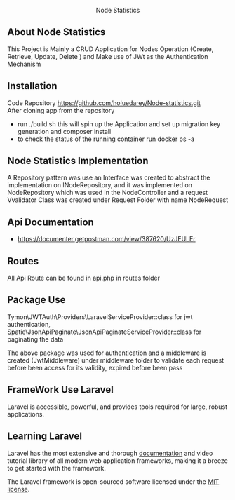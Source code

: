 <p align="center">
Node Statistics
</p>



## About Node Statistics
This Project is Mainly a CRUD Application for Nodes Operation (Create, Retrieve, Update, Delete ) and Make use of JWt as the Authentication Mechanism

## Installation

Code Repository https://github.com/holuedarey/Node-statistics.git  
After cloning app from the repository

- run ./build.sh this will spin up the Application and set up migration key generation and composer install
- to check the status of the running container run docker ps -a

## Node Statistics Implementation
A Repository pattern was use an Interface was created to abstract the implementation on INodeRepository, and it was implemented on NodeRepository which was used in the NodeController and a request Vvalidator Class was created under Request Folder with name NodeRequest

## Api Documentation
- https://documenter.getpostman.com/view/387620/UzJEULEr
## Routes
All Api Route can be found in api.php in routes folder


## Package Use
Tymon\JWTAuth\Providers\LaravelServiceProvider::class for jwt authentication,
Spatie\JsonApiPaginate\JsonApiPaginateServiceProvider::class for paginating the data

The above package was used for authentication and a middleware is created (JwtMiddleware) under middleware folder to validate each request before been access for its validity, expired before been pass



## FrameWork Use Laravel
Laravel is accessible, powerful, and provides tools required for large, robust applications.

## Learning Laravel

Laravel has the most extensive and thorough [documentation](https://laravel.com/docs) and video tutorial library of all modern web application frameworks, making it a breeze to get started with the framework.

The Laravel framework is open-sourced software licensed under the [MIT license](https://opensource.org/licenses/MIT).
